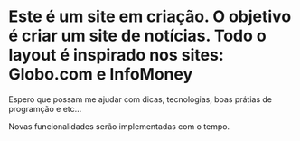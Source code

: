 # Este é um site em criação. O objetivo é criar um site de notícias. Todo o layout é inspirado nos sites: Globo.com e InfoMoney

Espero que possam me ajudar com dicas, tecnologias, boas prátias de programção e etc...

Novas funcionalidades serão implementadas com o tempo.